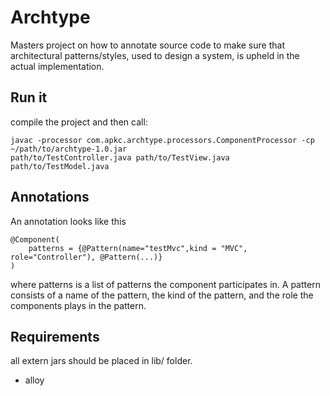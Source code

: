 # Archtype


Masters project on how to annotate source code to make sure that architectural patterns/styles, used to design a system, is upheld in the actual implementation.

## Run it

compile the project and then call:

	javac -processor com.apkc.archtype.processors.ComponentProcessor -cp ~/path/to/archtype-1.0.jar
	path/to/TestController.java path/to/TestView.java path/to/TestModel.java


## Annotations

An annotation looks like this

	@Component(
		patterns = {@Pattern(name="testMvc",kind = "MVC", role="Controller"), @Pattern(...)}
	)

where patterns is a list of patterns the component participates in. A pattern consists of a name of the pattern, the kind of the pattern, and the role the components plays in the pattern.

## Requirements

all extern jars should be placed in lib/ folder.

* alloy
